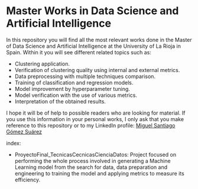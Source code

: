 # Master Works in Data Science and Artificial Intelligence

In this repository you will find all the most relevant works done in the Master of Data Science and Artificial Intelligence at the University of La Rioja in Spain. Within it you will see different related topics such as:

- Clustering application.
- Verification of clustering quality using internal and external metrics.
- Data preprocessing with multiple techniques comparison.
- Training of classification and regression models.
- Model improvement by hyperparameter tuning.
- Model verification with the use of various metrics.
- Interpretation of the obtained results.

I hope it will be of help to possible readers who are looking for material. If you use this information in your personal works, I only ask that you make reference to this repository or to my LinkedIn profile: [Miguel Santiago Gómez Suárez](https://www.linkedin.com/in/miguel-santiago-g%C3%B3mez-su%C3%A1rez-83275420b/)

index:
- ProyectoFinal_TecnicasCecnicasCienciaDatos: Project focused on performing the whole process involved in generating a Machine Learning model from the search for data, data preparation and engineering to training the model and applying metrics to measure its efficiency.


